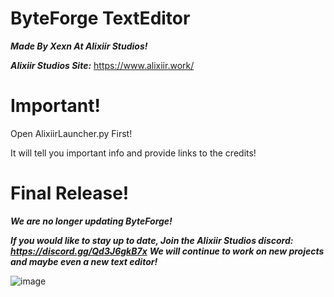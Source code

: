 # ByteForge TextEditor
***Made By Xexn At Alixiir Studios!***


***Alixiir Studios Site:*** https://www.alixiir.work/



# Important!
Open AlixiirLauncher.py First! 


It will tell you important info and provide links to the credits!



# Final Release!
***We are no longer updating ByteForge!***


***If you would like to stay up to date, Join the Alixiir Studios discord: https://discord.gg/Qd3J6gkB7x***
***We will continue to work on new projects and maybe even a new text editor!***


![image](https://github.com/RealZexn/ByteForge-TextEditor/assets/160764339/56530492-cf6c-4d55-85ed-c0b778ec5957)
